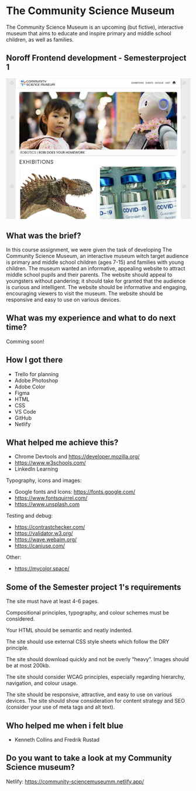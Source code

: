 # The Community Science Museum

The Community Science Museum is an upcoming (but fictive), interactive museum that aims to educate and inspire primary and middle school children, as well as families.

## Noroff Frontend development - Semesterproject 1

<img src="images/csm-presentation.jpg">

## What was the brief?

In this course assignment, we were given the task of developing The Community Science Museum, an interactive museum witch target audience is primary and middle school children (ages 7-15) and families with young children. The museum wanted an informative, appealing website to attract middle school pupils and their parents. The website should appeal to youngsters without pandering; it should take for granted that the audience is curious and intelligent. The website should be informative and engaging, encouraging viewers to visit the museum. The website should be responsive and easy to use on various devices.

## What was my experience and what to do next time?

Comming soon!

## How I got there

- Trello for planning
- Adobe Photoshop
- Adobe Color
- Figma
- HTML
- CSS
- VS Code
- GitHub
- Netlify

## What helped me achieve this?

- Chrome Devtools and https://developer.mozilla.org/
- https://www.w3schools.com/
- LinkedIn Learning

Typography, icons and images:

- Google fonts and Icons: https://fonts.google.com/
- https://www.fontsquirrel.com/
- https://www.unsplash.com

Testing and debug:

- https://contrastchecker.com/
- https://validator.w3.org/
- https://wave.webaim.org/
- https://caniuse.com/

Other:

- https://mycolor.space/

## Some of the Semester project 1's requirements

The site must have at least 4-6 pages.

Compositional principles, typography, and colour schemes must be considered.

Your HTML should be semantic and neatly indented.

The site should use external CSS style sheets which follow the DRY principle.

The site should download quickly and not be overly “heavy”. Images should be at most 200kb.

The site should consider WCAG principles, especially regarding hierarchy, navigation, and colour usage.

The site should be responsive, attractive, and easy to use on various devices.
The site should show consideration for content strategy and SEO (consider your use of meta tags and alt text).

## Who helped me when i felt blue

- Kenneth Collins and Fredrik Rustad

## Do you want to take a look at my Community Science museum?

Netlify: https://community-sciencemuseumm.netlify.app/

